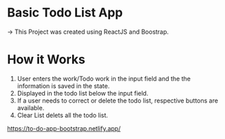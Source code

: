 # Basic Todo List App
-> This Project was created using ReactJS and Boostrap.

# How it Works

1. User enters the work/Todo work in the input field and the the information is saved in the state. 
2. Displayed in the todo list below the input field.
3. If a user needs to correct or delete the todo list, respective buttons are available.
4. Clear List delets all the todo list.


https://to-do-app-bootstrap.netlify.app/
